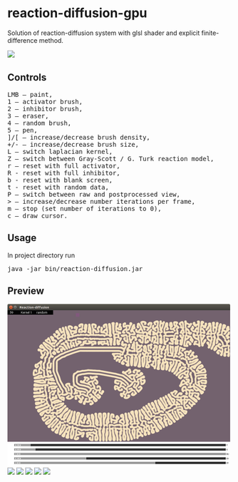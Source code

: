 # reaction-diffusion-gpu
Solution of reaction-diffusion system with glsl shader and explicit finite-difference method.

![](https://github.com/rszczers/reaction-diffusion-gpu/blob/master/t.gif)

## Controls
<pre>
LMB – paint,
1 – activator brush,
2 – inhibitor brush,
3 – eraser,
4 – random brush,
5 – pen,
]/[ – increase/decrease brush density,
+/- – increase/decrease brush size,
L – switch laplacian kernel,
Z – switch between Gray-Scott / G. Turk reaction model,
r – reset with full activator,
R - reset with full inhibitor,
b - reset with blank screen,
t - reset with random data,
P – switch between raw and postprocessed view,
> – increase/decrease number iterations per frame,
m – stop (set number of iterations to 0),
c – draw cursor.
</pre>

## Usage
In project directory run
<pre>
java -jar bin/reaction-diffusion.jar
</pre>

## Preview
![](https://github.com/rszczers/reaction-diffusion-gpu/blob/master/t5.png)
![](https://github.com/rszczers/reaction-diffusion-gpu/blob/master/t0.png)
![](https://github.com/rszczers/reaction-diffusion-gpu/blob/master/t1.png)
![](https://github.com/rszczers/reaction-diffusion-gpu/blob/master/t2.png)
![](https://github.com/rszczers/reaction-diffusion-gpu/blob/master/t3.png)
![](https://github.com/rszczers/reaction-diffusion-gpu/blob/master/t4.png)
